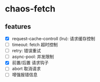 # chaos-fetch


## features

- [x] request-cache-controll (lru): 请求缓存控制
- [ ] timeout: fetch 超时控制
- [ ] retry: 错误重试
- [ ] async-pool: 并发限制
- [x] 前置/后置 请求钩子
- [ ] abort 取消请求
- [ ] 增强报错信息
